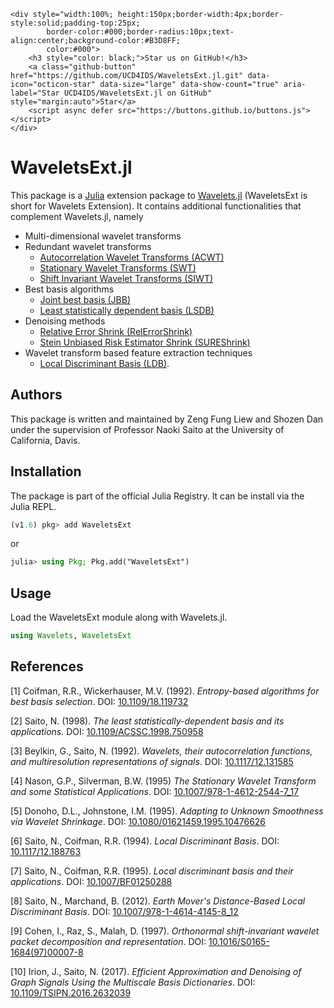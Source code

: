 ```@raw html
<div style="width:100%; height:150px;border-width:4px;border-style:solid;padding-top:25px;
        border-color:#000;border-radius:10px;text-align:center;background-color:#B3D8FF;
        color:#000">
    <h3 style="color: black;">Star us on GitHub!</h3>
    <a class="github-button" href="https://github.com/UCD4IDS/WaveletsExt.jl.git" data-icon="octicon-star" data-size="large" data-show-count="true" aria-label="Star UCD4IDS/WaveletsExt.jl on GitHub" style="margin:auto">Star</a>
    <script async defer src="https://buttons.github.io/buttons.js"></script>
</div>
```

# WaveletsExt.jl
This package is a [Julia](https://github.com/JuliaLang/julia) extension package to
[Wavelets.jl](https://github.com/JuliaDSP/Wavelets.jl) (WaveletsExt is short for Wavelets
Extension). It contains additional functionalities that complement Wavelets.jl, namely
- Multi-dimensional wavelet transforms
- Redundant wavelet transforms
    - [Autocorrelation Wavelet Transforms (ACWT)](https://www.spiedigitallibrary.org/conference-proceedings-of-spie/1826/1/Wavelets-their-autocorrelation-functions-and-multiresolution-representations-of-signals/10.1117/12.131585.short)
    - [Stationary Wavelet Transforms (SWT)](https://doi.org/10.1007/978-1-4612-2544-7_17)
    - [Shift Invariant Wavelet Transforms (SIWT)](https://doi.org/10.1016/S0165-1684(97)00007-8)
- Best basis algorithms
    - [Joint best basis (JBB)](https://ieeexplore.ieee.org/document/119732)
    - [Least statistically dependent basis (LSDB)](https://ieeexplore.ieee.org/document/750958)
- Denoising methods
    - [Relative Error Shrink (RelErrorShrink)](https://ieeexplore.ieee.org/document/7752982)
    - [Stein Unbiased Risk Estimator Shrink (SUREShrink)](https://www.tandfonline.com/doi/abs/10.1080/01621459.1995.10476626)
- Wavelet transform based feature extraction techniques
    - [Local Discriminant Basis (LDB)](https://www.spiedigitallibrary.org/conference-proceedings-of-spie/2303/1/Local-discriminant-bases/10.1117/12.188763.short).

## Authors
This package is written and maintained by Zeng Fung Liew and Shozen Dan under the supervision of Professor Naoki Saito at the University of California, Davis.

## Installation
The package is part of the official Julia Registry. It can be install via the Julia REPL.
```julia
(v1.6) pkg> add WaveletsExt
```
or
```julia
julia> using Pkg; Pkg.add("WaveletsExt")
```
## Usage
Load the WaveletsExt module along with Wavelets.jl.
```julia
using Wavelets, WaveletsExt
```

## References
[1] Coifman, R.R., Wickerhauser, M.V. (1992). *Entropy-based algorithms for best basis
selection*. DOI: [10.1109/18.119732](https://ieeexplore.ieee.org/document/119732)

[2] Saito, N. (1998). *The least statistically-dependent basis and its applications*. DOI:
[10.1109/ACSSC.1998.750958](https://ieeexplore.ieee.org/document/750958)

[3] Beylkin, G., Saito, N. (1992). *Wavelets, their autocorrelation functions, and
multiresolution representations of signals*. DOI:
[10.1117/12.131585](https://www.spiedigitallibrary.org/conference-proceedings-of-spie/1826/1/Wavelets-their-autocorrelation-functions-and-multiresolution-representations-of-signals/10.1117/12.131585.short)

[4] Nason, G.P., Silverman, B.W. (1995) *The Stationary Wavelet Transform and some
Statistical Applications*. DOI:
[10.1007/978-1-4612-2544-7_17](https://doi.org/10.1007/978-1-4612-2544-7_17) 

[5] Donoho, D.L., Johnstone, I.M. (1995). *Adapting to Unknown Smoothness via Wavelet
Shrinkage*. DOI:
[10.1080/01621459.1995.10476626](https://www.tandfonline.com/doi/abs/10.1080/01621459.1995.10476626) 

[6] Saito, N., Coifman, R.R. (1994). *Local Discriminant Basis*. DOI:
[10.1117/12.188763](https://www.spiedigitallibrary.org/conference-proceedings-of-spie/2303/1/Local-discriminant-bases/10.1117/12.188763.short)

[7] Saito, N., Coifman, R.R. (1995). *Local discriminant basis and their applications*. DOI:
[10.1007/BF01250288](https://doi.org/10.1007/BF01250288)

[8] Saito, N., Marchand, B. (2012). *Earth Mover's Distance-Based Local Discriminant Basis*.
DOI: [10.1007/978-1-4614-4145-8_12](https://doi.org/10.1007/978-1-4614-4145-8_12)

[9] Cohen, I., Raz, S., Malah, D. (1997). *Orthonormal shift-invariant wavelet packet
decomposition and representation*. DOI:
[10.1016/S0165-1684(97)00007-8](https://doi.org/10.1016/S0165-1684(97)00007-8)

[10] Irion, J., Saito, N. (2017). *Efficient Approximation and Denoising of Graph Signals
Using the Multiscale Basis Dictionaries*. DOI: [10.1109/TSIPN.2016.2632039](https://ieeexplore.ieee.org/document/7752982)
